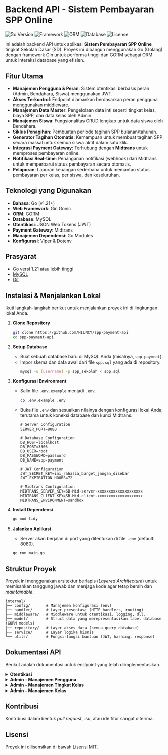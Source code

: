 # Backend API - Sistem Pembayaran SPP Online

![Go Version](https://img.shields.io/badge/Go-1.21%2B-blue.svg)
![Framework](https://img.shields.io/badge/Framework-Gin-green.svg)
![ORM](https://img.shields.io/badge/ORM-GORM-orange.svg)
![Database](https://img.shields.io/badge/Database-MySQL-blue.svg)
![License](https://img.shields.io/badge/License-MIT-lightgrey.svg)

Ini adalah backend API untuk aplikasi **Sistem Pembayaran SPP Online** tingkat Sekolah Dasar (SD). Proyek ini dibangun menggunakan Go (Golang) dengan framework Gin untuk performa tinggi dan GORM sebagai ORM untuk interaksi database yang efisien.

## Fitur Utama

-   **Manajemen Pengguna & Peran**: Sistem otentikasi berbasis peran (Admin, Bendahara, Siswa) menggunakan JWT.
-   **Akses Terkontrol**: Endpoint diamankan berdasarkan peran pengguna menggunakan middleware.
-   **Manajemen Data Master**: Pengelolaan data inti seperti tingkat kelas, biaya SPP, dan data kelas oleh Admin.
-   **Manajemen Siswa**: Fungsionalitas CRUD lengkap untuk data siswa oleh Bendahara.
-   **Siklus Penagihan**: Pembuatan periode tagihan SPP bulanan/tahunan.
-   **Generator Tagihan Otomatis**: Kemampuan untuk membuat tagihan SPP secara massal untuk semua siswa aktif dalam satu klik.
-   **Integrasi Payment Gateway**: Terhubung dengan **Midtrans** untuk memproses pembayaran online.
-   **Notifikasi Real-time**: Penanganan notifikasi (webhook) dari Midtrans untuk memperbarui status pembayaran secara otomatis.
-   **Pelaporan**: Laporan keuangan sederhana untuk memantau status pembayaran per kelas, per siswa, dan keseluruhan.

## Teknologi yang Digunakan

-   **Bahasa**: Go (v1.21+)
-   **Web Framework**: Gin Gonic
-   **ORM**: GORM
-   **Database**: MySQL
-   **Otentikasi**: JSON Web Tokens (JWT)
-   **Payment Gateway**: Midtrans
-   **Manajemen Dependensi**: Go Modules
-   **Konfigurasi**: Viper & Dotenv

## Prasyarat

-   [Go](https://golang.org/dl/) versi 1.21 atau lebih tinggi
-   [MySQL](https://www.mysql.com/downloads/)
-   [Git](https://git-scm.com/downloads/)

## Instalasi & Menjalankan Lokal

Ikuti langkah-langkah berikut untuk menjalankan proyek ini di lingkungan lokal Anda.

1.  **Clone Repository**
    ```sh
    git clone https://github.com/HIUNCY/spp-payment-api
    cd spp-payment-api
    ```

2.  **Setup Database**
    -   Buat sebuah database baru di MySQL Anda (misalnya, `spp-payment`).
    -   Impor skema dan data awal dari file `spp.sql` yang ada di repository.
        ```sh
        mysql -u [username] -p spp_sekolah < spp.sql
        ```

3.  **Konfigurasi Environment**
    -   Salin file `.env.example` menjadi `.env`.
        ```sh
        cp .env.example .env
        ```
    -   Buka file `.env` dan sesuaikan nilainya dengan konfigurasi lokal Anda, terutama untuk koneksi database dan kunci Midtrans.
        ```env
        # Server Configuration
        SERVER_PORT=8080

        # Database Configuration
        DB_HOST=localhost
        DB_PORT=3306
        DB_USER=root
        DB_PASSWORD=password
        DB_NAME=spp-payment

        # JWT Configuration
        JWT_SECRET_KEY=ini_rahasia_banget_jangan_disebar
        JWT_EXPIRATION_HOURS=72

        # Midtrans Configuration
        MIDTRANS_SERVER_KEY=SB-Mid-server-xxxxxxxxxxxxxxxxxxxx
        MIDTRANS_CLIENT_KEY=SB-Mid-client-xxxxxxxxxxxxxxxxxxxx
        MIDTRANS_ENVIRONMENT=sandbox
        ```

4.  **Install Dependensi**
    ```sh
    go mod tidy
    ```

5.  **Jalankan Aplikasi**
    -   Server akan berjalan di port yang ditentukan di file `.env` (default: 8080).
    ```sh
    go run main.go
    ```

## Struktur Proyek

Proyek ini menggunakan arsitektur berlapis (*Layered Architecture*) untuk memisahkan tanggung jawab dan menjaga kode agar tetap bersih dan *maintainable*.
```
internal/
├── config/       # Manajemen konfigurasi (env)
├── handler/      # Layer presentasi (HTTP handlers, routing)
├── middleware/   # Middleware untuk otentikasi, logging, dll.
├── model/        # Struct data yang merepresentasikan tabel database (GORM models)
├── repository/   # Layer akses data (semua query database)
├── service/      # Layer logika bisnis
└── utils/        # Fungsi-fungsi bantuan (JWT, hashing, response)
```

## Dokumentasi API

Berikut adalah dokumentasi untuk endpoint yang telah diimplementasikan.

<details>
<summary><b>Otentikasi</b></summary>

### Login Pengguna
-   `POST /api/v1/login`
-   **Otorisasi**: Publik
-   **Request Body**:
    ```json
    {
        "email": "admin@sekolah.sch.id",
        "password": "password"
    }
    ```
-   **Response Sukses (200 OK)**:
    ```json
    {
        "status": "success",
        "message": "Login berhasil",
        "data": {
            "token": "jwt.token.string"
        }
    }
    ```

### Mendapatkan Profil Pengguna Login
-   `GET /api/v1/me`
-   **Otorisasi**: Admin, Bendahara, Siswa
-   **Header**: `Authorization: Bearer <TOKEN>`
-   **Response Sukses (200 OK)**:
    ```json
    {
        "status": "success",
        "message": "Profil pengguna berhasil diambil",
        "data": {
            "id": 1,
            "nama_lengkap": "Administrator",
            "email": "admin@sekolah.sch.id",
            "role": "admin"
        }
    }
    ```

</details>

<details>
<summary><b>Admin - Manajemen Pengguna</b></summary>

### Membuat Pengguna Baru
-   `POST /api/v1/admin/users`
-   **Otorisasi**: Admin
-   **Header**: `Authorization: Bearer <TOKEN>`
-   **Request Body**:
    ```json
    {
        "nama_lengkap": "Bendahara Sekolah",
        "email": "bendahara@sekolah.sch.id",
        "password": "password123",
        "role_id": 2
    }
    ```

### Mendapatkan Daftar Pengguna
-   `GET /api/v1/admin/users`
-   **Otorisasi**: Admin
-   **Header**: `Authorization: Bearer <TOKEN>`
-   **Query Params (Opsional)**:
    -   `page` (angka), `limit` (angka), `role_id` (angka), `search` (string)

### Mendapatkan Detail Pengguna
-   `GET /api/v1/admin/users/{id}`
-   **Otorisasi**: Admin
-   **Header**: `Authorization: Bearer <TOKEN>`

### Memperbarui Pengguna
-   `PUT /api/v1/admin/users/{id}`
-   **Otorisasi**: Admin
-   **Header**: `Authorization: Bearer <TOKEN>`
-   **Request Body**:
    ```json
    {
        "nama_lengkap": "Bendahara Utama Update",
        "email": "bendahara.utama@sekolah.sch.id",
        "role_id": 2
    }
    ```

### Menghapus Pengguna
-   `DELETE /api/v1/admin/users/{id}`
-   **Otorisasi**: Admin
-   **Header**: `Authorization: Bearer <TOKEN>`

</details>

<details>
<summary><b>Admin - Manajemen Tingkat Kelas</b></summary>

### Membuat Tingkat Kelas Baru
-   `POST /api/v1/admin/class-levels`
-   **Otorisasi**: Admin
-   **Header**: `Authorization: Bearer <TOKEN>`
-   **Request Body**:
    ```json
    {
        "tingkat": 1,
        "nama_tingkat": "Kelas 1",
        "biaya_spp": 150000
    }
    ```

### Mendapatkan Semua Tingkat Kelas
-   `GET /api/v1/admin/class-levels`
-   **Otorisasi**: Admin
-   **Header**: `Authorization: Bearer <TOKEN>`

### Mendapatkan Detail Tingkat Kelas
-   `GET /api/v1/admin/class-levels/{id}`
-   **Otorisasi**: Admin
-   **Header**: `Authorization: Bearer <TOKEN>`

### Memperbarui Tingkat Kelas
-   `PUT /api/v1/admin/class-levels/{id}`
-   **Otorisasi**: Admin
-   **Header**: `Authorization: Bearer <TOKEN>`
-   **Request Body**:
    ```json
    {
        "tingkat": 1,
        "nama_tingkat": "Kelas 1",
        "biaya_spp": 155000,
        "status": "aktif"
    }
    ```

### Menghapus Tingkat Kelas
-   `DELETE /api/v1/admin/class-levels/{id}`
-   **Otorisasi**: Admin
-   **Header**: `Authorization: Bearer <TOKEN>`

</details>

<details>
<summary><b>Admin - Manajemen Kelas</b></summary>

### Membuat Kelas Baru
-   `POST /api/v1/admin/classes`
-   **Otorisasi**: Admin
-   **Header**: `Authorization: Bearer <TOKEN>`
-   **Request Body**:
    ```json
    {
        "tingkat_id": 1,
        "nama_kelas": "1A",
        "wali_kelas": "Bu Sari",
        "kapasitas": 30
    }
    ```

### Mendapatkan Semua Kelas
-   `GET /api/v1/admin/classes`
-   **Otorisasi**: Admin
-   **Header**: `Authorization: Bearer <TOKEN>`

### Mendapatkan Detail Kelas
-   `GET /api/v1/admin/classes/{id}`
-   **Otorisasi**: Admin
-   **Header**: `Authorization: Bearer <TOKEN>`

### Memperbarui Kelas
-   `PUT /api/v1/admin/classes/{id}`
-   **Otorisasi**: Admin
-   **Header**: `Authorization: Bearer <TOKEN>`
-   **Request Body**:
    ```json
    {
        "tingkat_id": 1,
        "nama_kelas": "1A",
        "wali_kelas": "Sari Hartati, S.Pd.",
        "kapasitas": 32,
        "status": "aktif"
    }
    ```

### Menghapus Kelas
-   `DELETE /api/v1/admin/classes/{id}`
-   **Otorisasi**: Admin
-   **Header**: `Authorization: Bearer <TOKEN>`

</details>

## Kontribusi

Kontribusi dalam bentuk *pull request*, isu, atau ide fitur sangat diterima.

## Lisensi

Proyek ini dilisensikan di bawah [Lisensi MIT](LICENSE).
